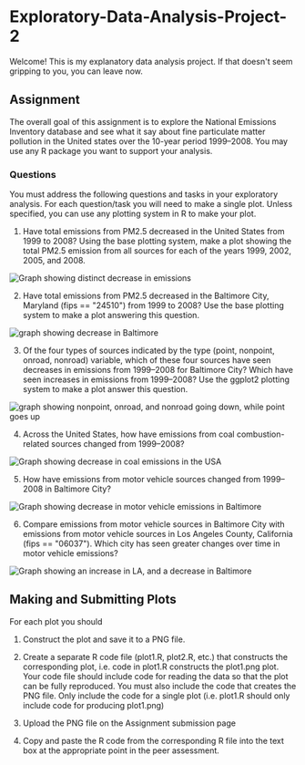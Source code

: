 # Exploratory-Data-Analysis-Project-2

Welcome! This is my explanatory data analysis project. If that doesn't seem gripping to you, you can leave now.

## Assignment

The overall goal of this assignment is to explore the National Emissions Inventory database and see what it say about fine particulate matter pollution in the United states over the 10-year period 1999–2008. You may use any R package you want to support your analysis.
### Questions

You must address the following questions and tasks in your exploratory analysis. For each question/task you will need to make a single plot. Unless specified, you can use any plotting system in R to make your plot.

1.    Have total emissions from PM2.5 decreased in the United States from 1999 to 2008? Using the base plotting system, make a plot showing the total PM2.5 emission from all sources for each of the years 1999, 2002, 2005, and 2008.

![Graph showing distinct decrease in emissions](https://raw.githubusercontent.com/derwinmcgeary/Exploratory-Data-Analysis-Project-2/master/plot1.png)

2.    Have total emissions from PM2.5 decreased in the Baltimore City, Maryland (fips == "24510") from 1999 to 2008? Use the base plotting system to make a plot answering this question.

![graph showing decrease in Baltimore](https://raw.githubusercontent.com/derwinmcgeary/Exploratory-Data-Analysis-Project-2/master/plot2.png)

3.    Of the four types of sources indicated by the type (point, nonpoint, onroad, nonroad) variable, which of these four sources have seen decreases in emissions from 1999–2008 for Baltimore City? Which have seen increases in emissions from 1999–2008? Use the ggplot2 plotting system to make a plot answer this question.

![graph showing nonpoint, onroad, and nonroad going down, while point goes up](https://raw.githubusercontent.com/derwinmcgeary/Exploratory-Data-Analysis-Project-2/master/plot3.png)

4.    Across the United States, how have emissions from coal combustion-related sources changed from 1999–2008?

![Graph showing decrease in coal emissions in the USA](https://raw.githubusercontent.com/derwinmcgeary/Exploratory-Data-Analysis-Project-2/master/plot4.png)

5.    How have emissions from motor vehicle sources changed from 1999–2008 in Baltimore City?

![Graph showing decrease in motor vehicle emissions in Baltimore](https://raw.githubusercontent.com/derwinmcgeary/Exploratory-Data-Analysis-Project-2/master/plot5.png)

6.    Compare emissions from motor vehicle sources in Baltimore City with emissions from motor vehicle sources in Los Angeles County, California (fips == "06037"). Which city has seen greater changes over time in motor vehicle emissions?

![Graph showing an increase in LA, and a decrease in Baltimore](https://raw.githubusercontent.com/derwinmcgeary/Exploratory-Data-Analysis-Project-2/master/plot6.png)
## Making and Submitting Plots

For each plot you should

1.    Construct the plot and save it to a PNG file.

2.    Create a separate R code file (plot1.R, plot2.R, etc.) that constructs the corresponding plot, i.e. code in plot1.R constructs the plot1.png plot. Your code file should include code for reading the data so that the plot can be fully reproduced. You must also include the code that creates the PNG file. Only include the code for a single plot (i.e. plot1.R should only include code for producing plot1.png)

3.    Upload the PNG file on the Assignment submission page

4.    Copy and paste the R code from the corresponding R file into the text box at the appropriate point in the peer assessment.
